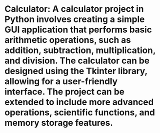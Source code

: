 # Calculator: A calculator project in Python involves creating a simple GUI application that performs basic arithmetic operations, such as addition, subtraction, multiplication, and division. The calculator can be designed using the Tkinter library, allowing for a user-friendly interface. The project can be extended to include more advanced operations, scientific functions, and memory storage features.
